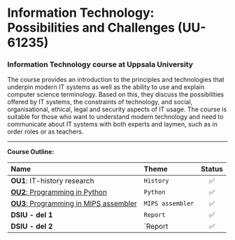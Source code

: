 # Information Technology: Possibilities and Challenges (UU-61235)

### Information Technology course at Uppsala University

The course provides an introduction to the principles and technologies that underpin modern IT systems as well as the ability to use and explain computer science terminology. Based on this, they discuss the possibilities offered by IT systems, the constraints of technology, and social, organisational, ethical, legal and security aspects of IT usage. The course is suitable for those who want to understand modern technology and need to communicate about IT systems with both experts and laymen, such as in order roles or as teachers.

---

**Course Outline:**

| Name        | Theme                           | Status |
| :---------- | :------------------------------- | :----: |
| **OU1**: IT-history research  | `History`                        | ✅ |
| [**OU2**: Programming in Python](https://github.com/bjarnerossen/UU-Dynamiska-Webbapplikationer/blob/main/Lab2/stil/style.css)   | `Python`                            | ✅|
| [**OU3**: Programming in MIPS assembler]()  | `MIPS assembler`                     | ✅|
| **DSIU - del 1**   | `Report` | ✅|
| **DSIU - del 2** | `Report            | ✅|
